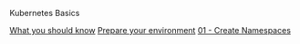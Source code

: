 Kubernetes Basics



[What you should know](Requirements.md)
[Prepare your environment](Requirements.md)
[01 - Create Namespaces](Requirements.md)

